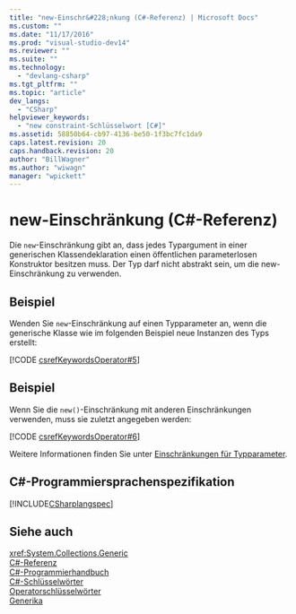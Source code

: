 ```yaml
---
title: "new-Einschr&#228;nkung (C#-Referenz) | Microsoft Docs"
ms.custom: ""
ms.date: "11/17/2016"
ms.prod: "visual-studio-dev14"
ms.reviewer: ""
ms.suite: ""
ms.technology: 
  - "devlang-csharp"
ms.tgt_pltfrm: ""
ms.topic: "article"
dev_langs: 
  - "CSharp"
helpviewer_keywords: 
  - "new constraint-Schlüsselwort [C#]"
ms.assetid: 58850b64-cb97-4136-be50-1f3bc7fc1da9
caps.latest.revision: 20
caps.handback.revision: 20
author: "BillWagner"
ms.author: "wiwagn"
manager: "wpickett"
---
```

# new-Einschr&#228;nkung (C#-Referenz)
Die `new`\-Einschränkung gibt an, dass jedes Typargument in einer generischen Klassendeklaration einen öffentlichen parameterlosen Konstruktor besitzen muss.  Der Typ darf nicht abstrakt sein, um die new\-Einschränkung zu verwenden.  
  
## Beispiel  
 Wenden Sie `new`\-Einschränkung auf einen Typparameter an, wenn die generische Klasse wie im folgenden Beispiel neue Instanzen des Typs erstellt:  
  
 [!CODE [csrefKeywordsOperator#5](../CodeSnippet/VS_Snippets_VBCSharp/csrefKeywordsOperator#5)]  
  
## Beispiel  
 Wenn Sie die `new()`\-Einschränkung mit anderen Einschränkungen verwenden, muss sie zuletzt angegeben werden:  
  
 [!CODE [csrefKeywordsOperator#6](../CodeSnippet/VS_Snippets_VBCSharp/csrefKeywordsOperator#6)]  
  
 Weitere Informationen finden Sie unter [Einschränkungen für Typparameter](../../../csharp/programming-guide/generics/constraints-on-type-parameters.md).  
  
## C\#\-Programmiersprachenspezifikation  
 [!INCLUDE[CSharplangspec](../../../csharp/language-reference/keywords/includes/csharplangspec_md.md)]  
  
## Siehe auch  
 <xref:System.Collections.Generic>   
 [C\#\-Referenz](../../../csharp/language-reference/index.md)   
 [C\#\-Programmierhandbuch](../../../csharp/programming-guide/index.md)   
 [C\#\-Schlüsselwörter](../../../csharp/language-reference/keywords/index.md)   
 [Operatorschlüsselwörter](../../../csharp/language-reference/keywords/operator-keywords.md)   
 [Generika](../../../csharp/programming-guide/generics/index.md)